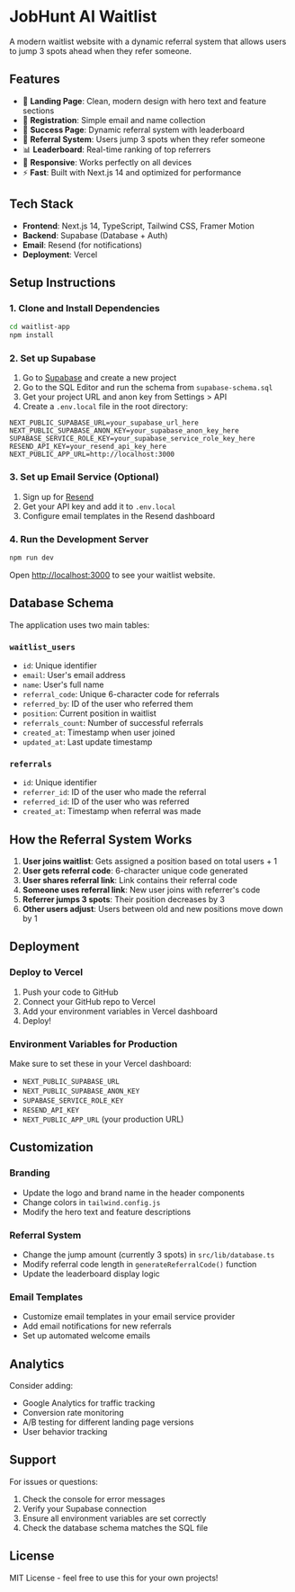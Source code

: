 # JobHunt AI Waitlist

A modern waitlist website with a dynamic referral system that allows users to jump 3 spots ahead when they refer someone.

## Features

- 🎯 **Landing Page**: Clean, modern design with hero text and feature sections
- 📝 **Registration**: Simple email and name collection
- 🎉 **Success Page**: Dynamic referral system with leaderboard
- 🔗 **Referral System**: Users jump 3 spots when they refer someone
- 📊 **Leaderboard**: Real-time ranking of top referrers
- 📱 **Responsive**: Works perfectly on all devices
- ⚡ **Fast**: Built with Next.js 14 and optimized for performance

## Tech Stack

- **Frontend**: Next.js 14, TypeScript, Tailwind CSS, Framer Motion
- **Backend**: Supabase (Database + Auth)
- **Email**: Resend (for notifications)
- **Deployment**: Vercel

## Setup Instructions

### 1. Clone and Install Dependencies

```bash
cd waitlist-app
npm install
```

### 2. Set up Supabase

1. Go to [Supabase](https://supabase.com) and create a new project
2. Go to the SQL Editor and run the schema from `supabase-schema.sql`
3. Get your project URL and anon key from Settings > API
4. Create a `.env.local` file in the root directory:

```env
NEXT_PUBLIC_SUPABASE_URL=your_supabase_url_here
NEXT_PUBLIC_SUPABASE_ANON_KEY=your_supabase_anon_key_here
SUPABASE_SERVICE_ROLE_KEY=your_supabase_service_role_key_here
RESEND_API_KEY=your_resend_api_key_here
NEXT_PUBLIC_APP_URL=http://localhost:3000
```

### 3. Set up Email Service (Optional)

1. Sign up for [Resend](https://resend.com)
2. Get your API key and add it to `.env.local`
3. Configure email templates in the Resend dashboard

### 4. Run the Development Server

```bash
npm run dev
```

Open [http://localhost:3000](http://localhost:3000) to see your waitlist website.

## Database Schema

The application uses two main tables:

### `waitlist_users`
- `id`: Unique identifier
- `email`: User's email address
- `name`: User's full name
- `referral_code`: Unique 6-character code for referrals
- `referred_by`: ID of the user who referred them
- `position`: Current position in waitlist
- `referrals_count`: Number of successful referrals
- `created_at`: Timestamp when user joined
- `updated_at`: Last update timestamp

### `referrals`
- `id`: Unique identifier
- `referrer_id`: ID of the user who made the referral
- `referred_id`: ID of the user who was referred
- `created_at`: Timestamp when referral was made

## How the Referral System Works

1. **User joins waitlist**: Gets assigned a position based on total users + 1
2. **User gets referral code**: 6-character unique code generated
3. **User shares referral link**: Link contains their referral code
4. **Someone uses referral link**: New user joins with referrer's code
5. **Referrer jumps 3 spots**: Their position decreases by 3
6. **Other users adjust**: Users between old and new positions move down by 1

## Deployment

### Deploy to Vercel

1. Push your code to GitHub
2. Connect your GitHub repo to Vercel
3. Add your environment variables in Vercel dashboard
4. Deploy!

### Environment Variables for Production

Make sure to set these in your Vercel dashboard:

- `NEXT_PUBLIC_SUPABASE_URL`
- `NEXT_PUBLIC_SUPABASE_ANON_KEY`
- `SUPABASE_SERVICE_ROLE_KEY`
- `RESEND_API_KEY`
- `NEXT_PUBLIC_APP_URL` (your production URL)

## Customization

### Branding
- Update the logo and brand name in the header components
- Change colors in `tailwind.config.js`
- Modify the hero text and feature descriptions

### Referral System
- Change the jump amount (currently 3 spots) in `src/lib/database.ts`
- Modify referral code length in `generateReferralCode()` function
- Update the leaderboard display logic

### Email Templates
- Customize email templates in your email service provider
- Add email notifications for new referrals
- Set up automated welcome emails

## Analytics

Consider adding:
- Google Analytics for traffic tracking
- Conversion rate monitoring
- A/B testing for different landing page versions
- User behavior tracking

## Support

For issues or questions:
1. Check the console for error messages
2. Verify your Supabase connection
3. Ensure all environment variables are set correctly
4. Check the database schema matches the SQL file

## License

MIT License - feel free to use this for your own projects!